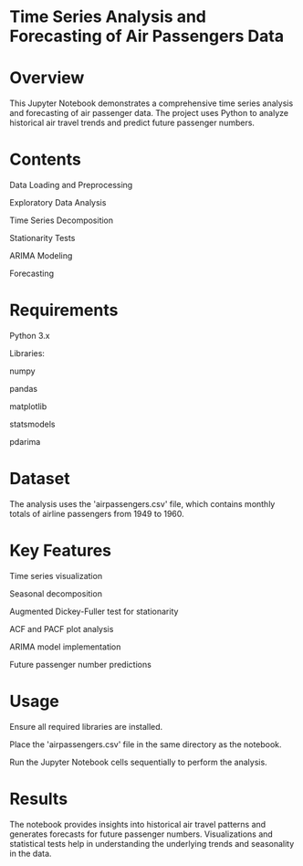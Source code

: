 # Time Series Analysis and Forecasting of Air Passengers Data

# Overview
This Jupyter Notebook demonstrates a comprehensive time series analysis and forecasting of air passenger data. 
The project uses Python to analyze historical air travel trends and predict future passenger numbers.

# Contents
Data Loading and Preprocessing

Exploratory Data Analysis

Time Series Decomposition

Stationarity Tests

ARIMA Modeling

Forecasting

# Requirements

Python 3.x

Libraries:

numpy

pandas

matplotlib

statsmodels

pdarima

# Dataset
The analysis uses the 'airpassengers.csv' file, which contains monthly totals of airline passengers from 1949 to 1960.

# Key Features
Time series visualization

Seasonal decomposition

Augmented Dickey-Fuller test for stationarity

ACF and PACF plot analysis

ARIMA model implementation

Future passenger number predictions

# Usage
Ensure all required libraries are installed.

Place the 'airpassengers.csv' file in the same directory as the notebook.

Run the Jupyter Notebook cells sequentially to perform the analysis.

# Results
The notebook provides insights into historical air travel patterns and generates forecasts for future passenger numbers. Visualizations and statistical tests help in understanding the underlying trends and seasonality in the data.
